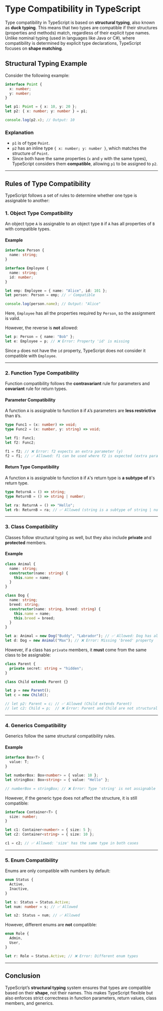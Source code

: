 # Type Compatibility in TypeScript

Type compatibility in TypeScript is based on **structural typing**, also known as **duck typing**. This means that two types are compatible if their structures (properties and methods) match, regardless of their explicit type names. Unlike nominal typing (used in languages like Java or C#), where compatibility is determined by explicit type declarations, TypeScript focuses on **shape matching**.

## **Structural Typing Example**

Consider the following example:

```typescript
interface Point {
  x: number;
  y: number;
}

let p1: Point = { x: 10, y: 20 };
let p2: { x: number; y: number } = p1;

console.log(p2.x); // Output: 10
```

### **Explanation**

- `p1` is of type `Point`.
- `p2` has an inline type `{ x: number; y: number }`, which matches the structure of `Point`.
- Since both have the same properties (`x` and `y` with the same types), TypeScript considers them **compatible**, allowing `p1` to be assigned to `p2`.

---

## **Rules of Type Compatibility**

TypeScript follows a set of rules to determine whether one type is assignable to another:

### **1. Object Type Compatibility**

An object type `A` is assignable to an object type `B` if `A` has all properties of `B` with compatible types.

#### **Example**

```typescript
interface Person {
  name: string;
}

interface Employee {
  name: string;
  id: number;
}

let emp: Employee = { name: "Alice", id: 101 };
let person: Person = emp; // ✅ Compatible

console.log(person.name); // Output: "Alice"
```

Here, `Employee` has all the properties required by `Person`, so the assignment is valid.

However, the reverse is **not** allowed:

```typescript
let p: Person = { name: "Bob" };
let e: Employee = p; // ❌ Error: Property 'id' is missing
```

Since `p` does not have the `id` property, TypeScript does not consider it compatible with `Employee`.

---

### **2. Function Type Compatibility**

Function compatibility follows the **contravariant** rule for parameters and **covariant** rule for return types.

#### **Parameter Compatibility**

A function `A` is assignable to function `B` if `A`’s parameters are **less restrictive** than `B`’s.

```typescript
type Func1 = (x: number) => void;
type Func2 = (x: number, y: string) => void;

let f1: Func1;
let f2: Func2;

f1 = f2; // ❌ Error: f2 expects an extra parameter (y)
f2 = f1; // ✅ Allowed: f1 can be used where f2 is expected (extra params are ignored)
```

#### **Return Type Compatibility**

A function `A` is assignable to function `B` if `A`'s return type is **a subtype of** `B`'s return type.

```typescript
type ReturnA = () => string;
type ReturnB = () => string | number;

let ra: ReturnA = () => "Hello";
let rb: ReturnB = ra; // ✅ Allowed (string is a subtype of string | number)
```

---

### **3. Class Compatibility**

Classes follow structural typing as well, but they also include **private** and **protected** members.

#### **Example**

```typescript
class Animal {
  name: string;
  constructor(name: string) {
    this.name = name;
  }
}

class Dog {
  name: string;
  breed: string;
  constructor(name: string, breed: string) {
    this.name = name;
    this.breed = breed;
  }
}

let a: Animal = new Dog("Buddy", "Labrador"); // ✅ Allowed: Dog has all properties of Animal
let d: Dog = new Animal("Max"); // ❌ Error: Missing 'breed' property
```

However, if a class has `private` members, it **must** come from the same class to be assignable:

```typescript
class Parent {
  private secret: string = "hidden";
}

class Child extends Parent {}

let p = new Parent();
let c = new Child();

// let p2: Parent = c; // ✅ Allowed (Child extends Parent)
// let c2: Child = p;  // ❌ Error: Parent and Child are not structurally identical due to 'private' members
```

---

### **4. Generics Compatibility**

Generics follow the same structural compatibility rules.

#### **Example**

```typescript
interface Box<T> {
  value: T;
}

let numberBox: Box<number> = { value: 10 };
let stringBox: Box<string> = { value: "Hello" };

// numberBox = stringBox; // ❌ Error: Type 'string' is not assignable to type 'number'
```

However, if the generic type does not affect the structure, it is still compatible:

```typescript
interface Container<T> {
  size: number;
}

let c1: Container<number> = { size: 5 };
let c2: Container<string> = { size: 10 };

c1 = c2; // ✅ Allowed: 'size' has the same type in both cases
```

---

### **5. Enum Compatibility**

Enums are only compatible with numbers by default:

```typescript
enum Status {
  Active,
  Inactive,
}

let s: Status = Status.Active;
let num: number = s; // ✅ Allowed

let s2: Status = num; // ✅ Allowed
```

However, different enums are **not** compatible:

```typescript
enum Role {
  Admin,
  User,
}

let r: Role = Status.Active; // ❌ Error: Different enum types
```

---

## **Conclusion**

TypeScript’s **structural typing** system ensures that types are compatible based on their **shape**, not their names. This makes TypeScript flexible but also enforces strict correctness in function parameters, return values, class members, and generics.
